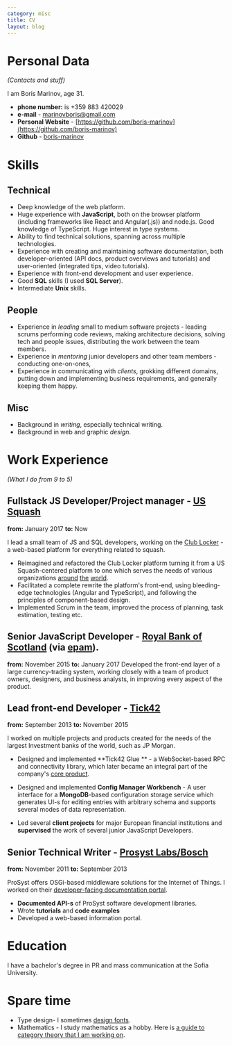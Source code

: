 ```yaml
---
category: misc
title: CV
layout: blog
---
```


Personal Data
==
*(Contacts and stuff)*

I am Boris Marinov, age 31.

* **phone number:** is +359 883 420029 
* **e-mail** - [marinovboris@gmail.com](mailto:marinovboris@gmail.com)
* **Personal Website** - [https://github.com/boris-marinov](https://github.com/boris-marinov)
* **Github** - [boris-marinov](https://github.com/boris-marinov)

Skills
===

Technical
-------------------
* Deep knowledge of the web platform.
* Huge experience with **JavaScript**, both on the browser platform (including frameworks like React and Angular(.js)) and node.js. Good knowledge of TypeScript. Huge interest in type systems.
* Ability to find technical solutions, spanning across multiple technologies.
* Experience with creating and maintaining software documentation, both developer-oriented (API docs, product overviews and tutorials) and user-oriented (integrated tips, video tutorials).
* Experience with front-end development and user experience.
* Good **SQL** skills (I used **SQL Server**).
* Intermediate **Unix** skills.

People
-------
* Experience in *leading* small to medium software projects  - leading scrums performing code reviews, making architecture decisions, solving tech and people issues, distributing the work between the team members.
* Experience in *mentoring* junior developers and other team members - conducting one-on-ones, 
* Experience in communicating with *clients*, grokking different domains, putting down and implementing business requirements, and generally keeping them happy.

Misc
----

* Background in *writing*, especially technical writing.
* Background in web and graphic *design*.

Work Experience
==
*(What I do from 9 to 5)* 

Fullstack JS Developer/Project manager - [US Squash](https://www.ussquash.com/)
--
**from:** January 2017
**to:** Now

I lead a small team of JS and SQL developers, working on the [Club Locker](https://about.clublocker.com/) - a web-based platform for everything related to squash. 

* Reimagined and refactored the Club Locker platform turning it from a US Squash-centered platform to one which serves the needs of various organizations [around](https://clublocker.com/ngbs/10000) [the](https://clublocker.com/ngbs/9999) [world](https://clublocker.com/ngbs/10142).
* Facilitated a complete rewrite the platform's front-end, using bleeding-edge technologies (Angular and TypeScript), and following the principles of component-based design.
* Implemented Scrum in the team, improved the process of planning, task estimation, testing etc.

Senior JavaScript Developer - [Royal Bank of Scotland](http://personal.rbs.co.uk/) (via [epam](https://www.epam.com/)).
--
**from:** November 2015
**to:** January 2017
Developed the front-end layer of a large currency-trading system, working closely with a team of product owners, designers, and business analysts, in improving every aspect of the product. 

Lead front-end Developer - [Tick42](http://tick42.com/)
--
**from:** September 2013 
**to:** November 2015

I worked on multiple projects and products created for the needs of the largest Investment banks of the world, such as JP Morgan.

* Designed and implemented **Tick42 Glue ** - a WebSocket-based RPC and connectivity library, which later became an integral part of the company's [core product](https://glue42.com/).

* Designed and implemented **Config Manager Workbench** - A user interface for a **MongoDB**-based configuration storage service which generates UI-s for editing entries with arbitrary schema and supports several modes of data representation. 
* Led several **client projects** for major European financial institutions and **supervised** the work of several junior JavaScript Developers.

Senior Technical Writer - [Prosyst Labs/Bosch](https://www.bosch-si.com/iot-platform/iot-platform/gateway/software.html)
--

**from:** November 2011 
**to:** September 2013 

ProSyst offers OSGi-based middleware solutions for the Internet of Things. I worked on their [developer-facing documentation portal](http://documentation.bosch-si.com/iot/SDK/v8.2/SDK_mBS/getting_started/stepbystep.html).

* **Documented API-s** of ProSyst software development libraries.
* Wrote **tutorials**  and **code examples** 
* Developed a web-based information portal.

Education
==

I have a bachelor's degree in PR and mass communication at the Sofia University.

Spare time
==

* Type design- I sometimes [design fonts](https://www.behance.net/evolutionfonts/).
* Mathematics - I study mathematics as a hobby. Here is [a guide to category theory that I am working on](https://www.gitbook.com/book/boris-marinov/category-theory-illustrated/details).

